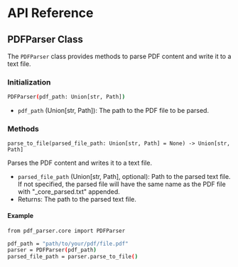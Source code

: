 # API Reference

## PDFParser Class

The `PDFParser` class provides methods to parse PDF content and write it to a text file.

### Initialization

```bash
PDFParser(pdf_path: Union[str, Path])
```

- `pdf_path` (Union[str, Path]): The path to the PDF file to be parsed.

### Methods

`parse_to_file(parsed_file_path: Union[str, Path] = None) -> Union[str, Path]`

Parses the PDF content and writes it to a text file.

- `parsed_file_path` (Union[str, Path], optional): Path to the parsed text file. If not specified, the parsed file will have the same name as the PDF file with "_core_parsed.txt" appended.
- Returns: The path to the parsed text file.

#### Example

```bash
from pdf_parser.core import PDFParser

pdf_path = "path/to/your/pdf/file.pdf"
parser = PDFParser(pdf_path)
parsed_file_path = parser.parse_to_file()
```